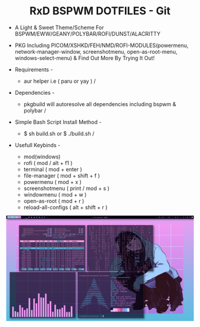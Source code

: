 <h1 align="center">RxD BSPWM DOTFILES - Git</a></h1>

* A Light & Sweet Theme/Scheme For BSPWM/EWW/GEANY/POLYBAR/ROFI/DUNST/ALACRITTY 
* PKG Including PICOM/XSHKD/FEH/NMD/ROFI-MODULES(powermenu, network-manager-window, screenshotmenu, open-as-root-menu, windows-select-menu) & Find Out More By Trying It Out! 

* Requirements -
   * aur helper i.e ( paru or yay ) /
* Dependencies -
   * pkgbuild will autoresolve all dependencies including bspwm & polybar /

* Simple Bash Script Install Method -
   * $ sh build.sh or $ ./build.sh /
   
* Usefull Keybinds -
   * mod(windows)
   * rofi ( mod / alt + f1 )
   * terminal ( mod + enter )
   * file-manager ( mod + shift + f )
   * powermenu ( mod + x )
   * screenshotmenu ( print / mod + s )
   * windowmenu ( mod + w )
   * open-as-root ( mod + r )
   * reload-all-configs ( alt + shift + r )

<p align="center">  
    <img alt="RxD BSPWM Preview" src="/docs/img/preview.png"/>

